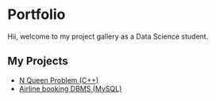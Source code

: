 # Portfolio

Hii, welcome to my project gallery as a Data Science student. 

## My Projects
* [N Queen Problem (C++)](https://github.com/carrotpie25/NQueen-Problem/blob/main/README.md)
* [Airline booking DBMS (MySQL)](https://github.com/carrotpie25/Airline-Booking-System/blob/main/README.md)


